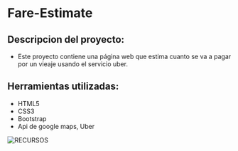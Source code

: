 # Fare-Estimate
## **Descripcion del proyecto:**
  - Este proyecto contiene una página web que estima cuanto se va a pagar por un vieaje usando el servicio uber.

## **Herramientas utilizadas:**
  - HTML5
  - CSS3
  - Bootstrap
  - Api de google maps, Uber

![RECURSOS](assets/uber.png)
